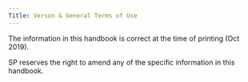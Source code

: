 ```yaml
---
Title: Verson & General Terms of Use
---
```


The information in this handbook is correct at the time of printing (Oct 2019). 

SP reserves the right to amend any of the specific information in this handbook. 
